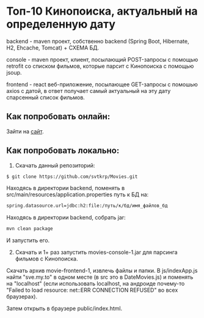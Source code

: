 # Топ-10 Кинопоиска, актуальный на определенную дату
backend - maven проект, собственно backend (Spring Boot, Hibernate, H2, Ehcache, Tomcat) + СХЕМА БД.

console - maven проект, клиент, посылающий POST-запросы с помощью retrofit со списком фильмов, которые парсит с Кинопоиска с помощью jsoup.

frontend - react веб-приложение, посылающее GET-запросы с помошью axios с датой, в ответ получает самый актуальный на эту дату спарсенный список фильмов.

## Как попробовать онлайн:
Зайти на [сайт](https://sve.my.to/movies).

## Как попробовать локально:
1) Скачать данный репозиторий:
```sh
$ git clone https://github.com/svtkrp/Movies.git
```
Находясь в директории backend, поменять в src/main/resources/application.properties путь к БД на:
```sh
spring.datasource.url=jdbc:h2:file:/путь/к/бд/имя_файлов_бд
```
Находясь в директории backend, собрать jar:
```sh
mvn clean package
```
И запустить его.

2) Скачать и 1+ раз запустить movies-console-1.jar для парсинга фильмов с Кинопоиска.

Скачать архив movie-frontend-1, извлечь файлы и папки.
В js/indexApp.js найти "sve.my.to" в одном месте (в src это в DateMovies.js) и поменять на "localhost" (если использовать localhost, на андроиде почему-то "Failed to load resource: net::ERR CONNECTION REFUSED" во всех браузерах).

Затем открыть в браузере public/index.html.

